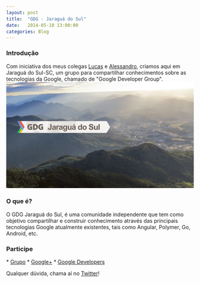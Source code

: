 ```yaml
---
layout: post
title:  "GDG - Jaraguá do Sul"
date:   2014-05-10 13:00:00
categories: Blog
---
```


<h3>Introdução</h3>
Com iniciativa dos meus colegas <a href="http://agtlucas.com/" target="blank">Lucas</a> e <a href="http://alessandrostein.com/" target="blank">Alessandro</a>, criamos aqui em Jaraguá do Sul-SC, um grupo para compartilhar conhecimentos sobre as tecnologias da Google, chamado de "Google Developer Group".

<img src="/img/posts/gdg.jpg" />

<h3>O que é?</h3>
O GDG Jaraguá do Sul, é uma comunidade independente que tem como objetivo compartilhar e construir conhecimento através das principais tecnologias Google atualmente existentes, tais como Angular, Polymer, Go, Android, etc.

<h3>Participe</h3>
* <a href="https://developers.google.com/groups/chapter/114767068998939804773/" target="blank">Grupo</a>
* <a href="https://plus.google.com/114767068998939804773/about" target="blank">Google+</a>
* <a href="https://developers.google.com/groups/" target="blank">Google Developers</a>

Qualquer dúvida, chama aí no <a href="https://twitter.com/realronchi" target="blank">Twitter</a>!
